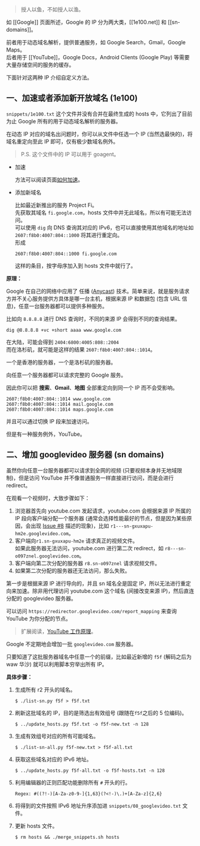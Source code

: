 > 授人以鱼，不如授人以渔。

如 [[Google]] 页面所述，Google 的 IP 分为两大类，[[1e100.net]] 和 [[sn-domains]]。

前者用于动态域名解析，提供普通服务，如 Google Search，Gmail，Google Maps。  
后者用于 [[YouTube]]，Google Docs，Android Clients (Google Play) 等需要大量存储空间的服务的缓存。

下面针对这两种 IP 介绍自定义方法。

## 一、加速或者添加新开放域名 (1e100)

`snippets/1e100.txt` 这个文件并没有合并在最终生成的 hosts 中，它列出了目前为止 Google 所有的用于动态域名解析的服务器。

在动态 IP 对应的域名出问题时，你可以从文件中任选一个 IP (当然选最快的)，将域名重定向至此 IP 即可，仅有极少数域名例外。

> P.S. 这个文件中的 IP 可以用于 goagent。

* 加速

  方法可以阅读页面[如何加速](How-to-speed-up)。

* 添加新域名

  比如最近新推出的服务 Project Fi。  
  先获取其域名 `fi.google.com`，hosts 文件中并无此域名，所以有可能无法访问。  
  可以使用 `dig` 向 DNS 查询其对应的 IPv6，也可以直接使用其他域名的地址如 `2607:f8b0:4007:804::1000` 将其进行重定向。  
  形成

  ```
  2607:f8b0:4007:804::1000 fi.google.com
  ```
  这样的条目，按字母序加入到 hosts 文件中就行了。


**原理：**

Google 在自己的网络中应用了 任播 ([Anycast](https://en.wikipedia.org/wiki/Anycast)) 技术。简单来说，就是服务请求方并不关心服务提供方具体是哪一台主机，根据来源 IP 和数据包 (包含 URL 信息)，任意一台服务器都可以提供多种服务。

比如向 `8.8.8.8` 进行 DNS 查询时，不同的来源 IP 会得到不同的查询结果。
```
dig @8.8.8.8 +vc +short aaaa www.google.com
```
在大陆，可能会得到 `2404:6800:4005:808::2004`  
而在洛杉矶，就可能是这样的结果 `2607:f8b0:4007:804::1014`。

一个是香港的服务器，一个是洛杉矶的服务器。

向任意一个服务器都可以请求完整的 Google 服务。

因此你可以把 **搜索**、**Gmail**、**地图** 全部重定向到同一个 IP 而不会受影响。
```
2607:f8b0:4007:804::1014 www.google.com
2607:f8b0:4007:804::1014 mail.google.com
2607:f8b0:4007:804::1014 maps.google.com
```
并且可以通过切换 IP 段来加速访问。


但是有一种服务例外，YouTube。

## 二、增加 googlevideo 服务器 (sn domains)

虽然你向任意一台服务器都可以请求到全网的视频 (只要视频本身并无地域限制)，但是访问 YouTube 并不像普通服务一样直接进行访问，而是会进行 redirect。

在观看一个视频时，大致步骤如下：
  1. 浏览器首先向 youtube.com 发起请求，youtube.com 会根据来源 IP 所属的 IP 段向客户端分配一个服务器 (通常会选择性能最好的节点，但是因为某些原因，会出现 [Issue #8](https://github.com/lennylxx/ipv6-hosts/issues/8) 描述的现象)，比如 `r1---sn-gxuxapu-hm2e.googlevideo.com`。
  2. 客户端向`r1.sn-gxuxapu-hm2e` 请求真正的视频文件。  
     如果此服务器无法访问，youtube.com 进行第二次 redirect，如 `r8---sn-o097znel.googlevideo.com`。
  3. 客户端向第二次分配的服务器 `r8.sn-o097znel` 请求视频文件。
  4. 如果第二次分配的服务器还无法访问，那么失败。

第一步是根据来源 IP 进行导向的，并且 sn 域名全是固定 IP，所以无法进行重定向来加速。除非用代理访问 youtube.com 这个域名 (间接改变来源 IP)，然后直连分配的 googlevideo 服务器。

可以访问 `https://redirector.googlevideo.com/report_mapping` 来查询 YouTube 为你分配的节点。

> 扩展阅读，[YouTube 工作原理](http://www.slideshare.net/Netmanias/netmanias20120416ggc-operation-for-you-tube-part-1-kt-en)。

Google 不定期地会增加一批 `googlevideo.com` 服务器。

只要知道了这批服务器域名中任意一个的前缀，比如最近新增的 `f5f` (解码之后为 waw 华沙) 就可以利用脚本穷举出所有 IP。

**具体步骤：**

1. 生成所有 r2 开头的域名。

   ```
   $ ./list-sn.py f5f > f5f.txt
   ```
2. 刷新这批域名的 IP，目的是筛选出有效组号 (跟随在`f5f`之后的 5 位编码)。

   ```
   $ ../update_hosts.py f5f.txt -o f5f-new.txt -n 128
   ```
3. 生成有效组号对应的所有可能域名。

   ```
   $ ./list-sn-all.py f5f-new.txt > f5f-all.txt
   ```
4. 获取这些域名对应的 IPv6 地址。

   ```
   $ ../update_hosts.py f5f-all.txt -o f5f-hosts.txt -n 128
   ```
5. 利用编辑器的正则匹配功能删除所有 `#` 开头的行。

   ```
   Regex: #((?!-)[A-Za-z0-9-]{1,63}(?<!-)\.)+[A-Za-z]{2,6}
   ```
6. 将得到的文件按照 IPv6 地址升序添加进 `snippets/08_googlevideo.txt` 文件。
7. 更新 hosts 文件。

   ```
   $ rm hosts && ./merge_snippets.sh hosts
   ```
